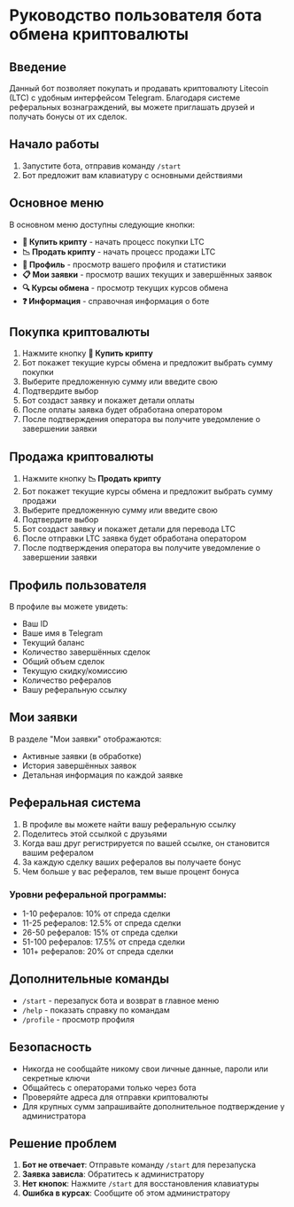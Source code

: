 # Руководство пользователя бота обмена криптовалюты

## Введение

Данный бот позволяет покупать и продавать криптовалюту Litecoin (LTC) с удобным интерфейсом Telegram. Благодаря системе реферальных вознаграждений, вы можете приглашать друзей и получать бонусы от их сделок.

## Начало работы

1. Запустите бота, отправив команду `/start`
2. Бот предложит вам клавиатуру с основными действиями

## Основное меню

В основном меню доступны следующие кнопки:

- **📝 Купить крипту** - начать процесс покупки LTC
- **📉 Продать крипту** - начать процесс продажи LTC
- **👤 Профиль** - просмотр вашего профиля и статистики
- **📋 Мои заявки** - просмотр ваших текущих и завершённых заявок
- **🔍 Курсы обмена** - просмотр текущих курсов обмена
- **❓ Информация** - справочная информация о боте

## Покупка криптовалюты

1. Нажмите кнопку **📝 Купить крипту**
2. Бот покажет текущие курсы обмена и предложит выбрать сумму покупки
3. Выберите предложенную сумму или введите свою
4. Подтвердите выбор
5. Бот создаст заявку и покажет детали оплаты
6. После оплаты заявка будет обработана оператором
7. После подтверждения оператора вы получите уведомление о завершении заявки

## Продажа криптовалюты

1. Нажмите кнопку **📉 Продать крипту**
2. Бот покажет текущие курсы обмена и предложит выбрать сумму продажи
3. Выберите предложенную сумму или введите свою
4. Подтвердите выбор
5. Бот создаст заявку и покажет детали для перевода LTC
6. После отправки LTC заявка будет обработана оператором
7. После подтверждения оператора вы получите уведомление о завершении заявки

## Профиль пользователя

В профиле вы можете увидеть:

- Ваш ID
- Ваше имя в Telegram
- Текущий баланс
- Количество завершённых сделок
- Общий объем сделок
- Текущую скидку/комиссию
- Количество рефералов
- Вашу реферальную ссылку

## Мои заявки

В разделе "Мои заявки" отображаются:

- Активные заявки (в обработке)
- История завершённых заявок
- Детальная информация по каждой заявке

## Реферальная система

1. В профиле вы можете найти вашу реферальную ссылку
2. Поделитесь этой ссылкой с друзьями
3. Когда ваш друг регистрируется по вашей ссылке, он становится вашим рефералом
4. За каждую сделку ваших рефералов вы получаете бонус
5. Чем больше у вас рефералов, тем выше процент бонуса

### Уровни реферальной программы:

- 1-10 рефералов: 10% от спреда сделки
- 11-25 рефералов: 12.5% от спреда сделки
- 26-50 рефералов: 15% от спреда сделки
- 51-100 рефералов: 17.5% от спреда сделки
- 101+ рефералов: 20% от спреда сделки

## Дополнительные команды

- `/start` - перезапуск бота и возврат в главное меню
- `/help` - показать справку по командам
- `/profile` - просмотр профиля

## Безопасность

- Никогда не сообщайте никому свои личные данные, пароли или секретные ключи
- Общайтесь с операторами только через бота
- Проверяйте адреса для отправки криптовалюты
- Для крупных сумм запрашивайте дополнительное подтверждение у администратора

## Решение проблем

1. **Бот не отвечает**: Отправьте команду `/start` для перезапуска
2. **Заявка зависла**: Обратитесь к администратору
3. **Нет кнопок**: Нажмите `/start` для восстановления клавиатуры
4. **Ошибка в курсах**: Сообщите об этом администратору